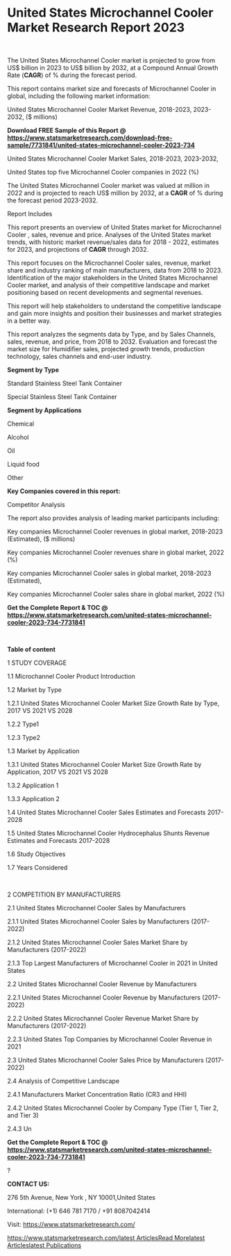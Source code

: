 <h1>United States Microchannel Cooler Market Research Report 2023</h1><br/><p>The United States Microchannel Cooler market is projected to grow from US$ billion in 2023 to US$ billion by 2032, at a Compound Annual Growth Rate (<strong>CAGR</strong>) of % during the forecast period.</p>
 
 
 
 <p>This report contains market size and forecasts of Microchannel Cooler in global, including the following market information:</p>
 
 
 
 <p>United States Microchannel Cooler Market Revenue, 2018-2023, 2023-2032, ($ millions)</p>
 
 
 
 <p><strong>Download FREE Sample of this Report @ <a href="https://www.statsmarketresearch.com/download-free-sample/7731841/united-states-microchannel-cooler-2023-734">https://www.statsmarketresearch.com/download-free-sample/7731841/united-states-microchannel-cooler-2023-734</a></strong></p>
 
 
 
 <p>United States Microchannel Cooler Market Sales, 2018-2023, 2023-2032,</p>
 
 
 
 <p>United States top five Microchannel Cooler companies in 2022 (%)</p>
 
 
 
 <p>The United States Microchannel Cooler market was valued at million in 2022 and is projected to reach US$ million by 2032, at a <strong>CAGR</strong> of % during the forecast period 2023-2032.</p>
 
 
 
 <p>Report Includes</p>
 
 
 
 <p>This report presents an overview of United States market for Microchannel Cooler , sales, revenue and price. Analyses of the United States market trends, with historic market revenue/sales data for 2018 - 2022, estimates for 2023, and projections of <strong>CAGR</strong> through 2032.</p>
 
 
 
 <p>This report focuses on the Microchannel Cooler sales, revenue, market share and industry ranking of main manufacturers, data from 2018 to 2023. Identification of the major stakeholders in the United States Microchannel Cooler market, and analysis of their competitive landscape and market positioning based on recent developments and segmental revenues.</p>
 
 
 
 <p>This report will help stakeholders to understand the competitive landscape and gain more insights and position their businesses and market strategies in a better way.</p>
 
 
 
 <p>This report analyzes the segments data by Type, and by Sales Channels, sales, revenue, and price, from 2018 to 2032. Evaluation and forecast the market size for Humidifier sales, projected growth trends, production technology, sales channels and end-user industry.</p>
 
 
 
 <p><strong>Segment by Type</strong></p>
 
 
 
 <p>Standard Stainless Steel Tank Container</p>
 
 
 
 <p>Special Stainless Steel Tank Container</p>
 
 
 
 <p><strong>Segment <strong><strong>by Applications</strong></strong></strong></p>
 
 
 
 <p>Chemical</p>
 
 
 
 <p>Alcohol</p>
 
 
 
 <p>Oil</p>
 
 
 
 <p>Liquid food</p>
 
 
 
 <p>Other</p>
 
 
 
 <p><strong>Key Companies covered in this report:</strong></p>
 
 
 
 <p>Competitor Analysis</p>
 
 
 
 <p>The report also provides analysis of leading market participants including:</p>
 
 
 
 <p>Key companies Microchannel Cooler revenues in global market, 2018-2023 (Estimated), ($ millions)</p>
 
 
 
 <p>Key companies Microchannel Cooler revenues share in global market, 2022 (%)</p>
 
 
 
 <p>Key companies Microchannel Cooler sales in global market, 2018-2023 (Estimated),</p>
 
 
 
 <p>Key companies Microchannel Cooler sales share in global market, 2022 (%)</p>
 
 
 
 <div><b>Get the Complete Report & TOC @ <a href="https://www.statsmarketresearch.com/united-states-microchannel-cooler-2023-734-7731841">https://www.statsmarketresearch.com/united-states-microchannel-cooler-2023-734-7731841</a></b></div>
 
 
 
 <p><br />
 
 <b>Table of content</b></p>
 
 
 
 <p>1 STUDY COVERAGE<br />
 
 1.1 Microchannel Cooler Product Introduction<br />
 
 1.2 Market by Type<br />
 
 1.2.1 United States Microchannel Cooler Market Size Growth Rate by Type, 2017 VS 2021 VS 2028<br />
 
 1.2.2 Type1<br />
 
 1.2.3 Type2<br />
 
 1.3 Market by Application<br />
 
 1.3.1 United States Microchannel Cooler Market Size Growth Rate by Application, 2017 VS 2021 VS 2028<br />
 
 1.3.2 Application 1<br />
 
 1.3.3 Application 2<br />
 
 1.4 United States Microchannel Cooler Sales Estimates and Forecasts 2017-2028<br />
 
 1.5 United States Microchannel Cooler Hydrocephalus Shunts Revenue Estimates and Forecasts 2017-2028<br />
 
 1.6 Study Objectives<br />
 
 1.7 Years Considered<br />
 
 <br />
 
 2 COMPETITION BY MANUFACTURERS<br />
 
 2.1 United States Microchannel Cooler Sales by Manufacturers<br />
 
 2.1.1 United States Microchannel Cooler Sales by Manufacturers (2017-2022)<br />
 
 2.1.2 United States Microchannel Cooler Sales Market Share by Manufacturers (2017-2022)<br />
 
 2.1.3 Top Largest Manufacturers of Microchannel Cooler in 2021 in United States<br />
 
 2.2 United States Microchannel Cooler Revenue by Manufacturers<br />
 
 2.2.1 United States Microchannel Cooler Revenue by Manufacturers (2017-2022)<br />
 
 2.2.2 United States Microchannel Cooler Revenue Market Share by Manufacturers (2017-2022)<br />
 
 2.2.3 United States Top Companies by Microchannel Cooler Revenue in 2021<br />
 
 2.3 United States Microchannel Cooler Sales Price by Manufacturers (2017-2022)<br />
 
 2.4 Analysis of Competitive Landscape<br />
 
 2.4.1 Manufacturers Market Concentration Ratio (CR3 and HHI)<br />
 
 2.4.2 United States Microchannel Cooler by Company Type (Tier 1, Tier 2, and Tier 3)<br />
 
 2.4.3 Un</p>
 
 
 
 <div><b>Get the Complete Report & TOC @ <a href="https://www.statsmarketresearch.com/united-states-microchannel-cooler-2023-734-7731841">https://www.statsmarketresearch.com/united-states-microchannel-cooler-2023-734-7731841</a></b></div>
 
 
 
 <p>? </p>
 
 
 
 <p><b>CONTACT US:</b><br />
 
 276 5th Avenue, New York , NY 10001,United States<br />
 
 International: (+1) 646 781 7170 / +91 8087042414<br />
 
 Visit: <a href="https://www.statsmarketresearch.com/">https://www.statsmarketresearch.com/</a><br />
 
 <a href="https://gyeongbokgung.com">https://www.statsmarketresearch.com/</a><a href="https://hallyeomaritime.com">latest Articles</a><a href="https://jingwansa.com">Read More</a><a href="https://nguoiviet.jp/">latest Articles</a><a href="https://www.intelmarketresearch.com/">latest Publications</a></p>